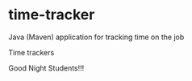 # time-tracker
Java (Maven) application for tracking time on the job

Time trackers

Good Night Students!!!
